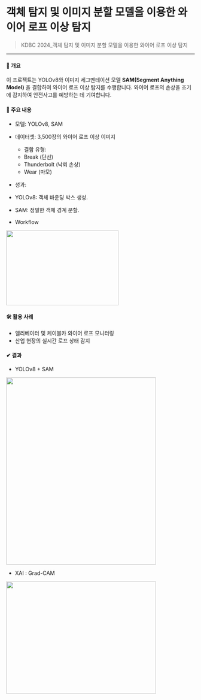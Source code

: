 # 객체 탐지 및 이미지 분할 모델을 이용한 와이어 로프 이상 탐지
> KDBC 2024_객체 탐지 및 이미지 분할 모델을 이용한  와이어 로프 이상 탐지
---

#### 📖 개요
이 프로젝트는 YOLOv8와 이미지 세그멘테이션 모델 **SAM(Segment Anything Model)** 을 결합하여 와이어 로프 이상 탐지를 수행합니다. 와이어 로프의 손상을 조기에 감지하여 안전사고를 예방하는 데 기여합니다.

#### 📌 주요 내용
- 모델: YOLOv8, SAM
- 데이터셋: 3,500장의 와이어 로프 이상 이미지
  - 결함 유형:
  - Break (단선)
  - Thunderbolt (낙뢰 손상)
  - Wear (마모)
- 성과:
- YOLOv8: 객체 바운딩 박스 생성.
- SAM: 정밀한 객체 경계 분할.  

- Workflow
<img src="https://github.com/user-attachments/assets/6a69cae0-ee20-4a8e-9199-abb33b4857b5" width="300" height="200">


#### 🛠️ 활용 사례
- 엘리베이터 및 케이블카 와이어 로프 모니터링
- 산업 현장의 실시간 로프 상태 감지

#### ✔︎ 결과
- YOLOv8 + SAM  
<img src="https://github.com/user-attachments/assets/b938bc6e-0607-40e9-8cff-f8b5524ce58d" width="400" height="500">

- XAI : Grad-CAM  
<img src="https://github.com/user-attachments/assets/13bba9b0-d284-4591-be5d-822ea0b3aeac" width="400" height="300">


